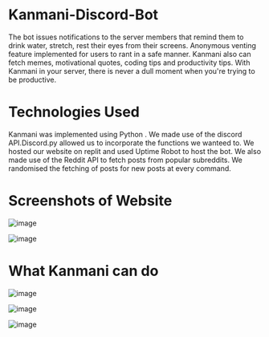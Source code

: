 # Kanmani-Discord-Bot

The bot issues notifications to the server members that remind them to drink water, stretch, rest their eyes from their screens. Anonymous venting feature implemented for users to rant in a safe manner.
Kanmani also can fetch memes, motivational quotes, coding tips and productivity tips. With Kanmani in your server, there is never a dull moment when you're trying to be productive.

# Technologies Used

Kanmani was implemented using Python . We made use of the discord API.Discord.py allowed us to incorporate the functions we wanteed to. We hosted our website on replit and used Uptime Robot to host the bot.
We also made use of the Reddit API to fetch posts from popular subreddits. We randomised the fetching of posts for new posts at every command.

# Screenshots of Website 
![image](https://user-images.githubusercontent.com/81344251/123160009-5108b580-d48b-11eb-8f18-287abf27afa5.png)

![image](https://user-images.githubusercontent.com/81344251/123160042-5a921d80-d48b-11eb-91ea-c7989c3b20d0.png)

# What Kanmani can do

![image](https://user-images.githubusercontent.com/81344251/123160127-6ed61a80-d48b-11eb-9dc2-a0feb624b8d7.png)

![image](https://user-images.githubusercontent.com/81344251/123160153-75fd2880-d48b-11eb-94b3-eb4f5e4158f0.png)

![image](https://user-images.githubusercontent.com/81344251/123160219-8b725280-d48b-11eb-878f-da81a9642de0.png)



